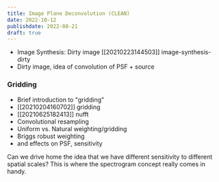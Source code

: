 ```yaml
---
title: Image Plane Deconvolution (CLEAN)
date: 2022-10-12
publishdate: 2022-08-21
draft: true
---
```


* Image Synthesis: Dirty image [[20210223144503]] image-synthesis-dirty
* Dirty image, idea of convolution of PSF + source

### Gridding

* Brief introduction to "gridding"
* [[20210204160702]] gridding
* [[20210625182413]] nufft
* Convolutional resampling
* Uniform vs. Natural weighting/gridding
* Briggs robust weighting
* and effects on PSF, sensitivity

Can we drive home the idea that we have different sensitivity to different spatial scales? This is where the spectrogram concept really comes in handy.

